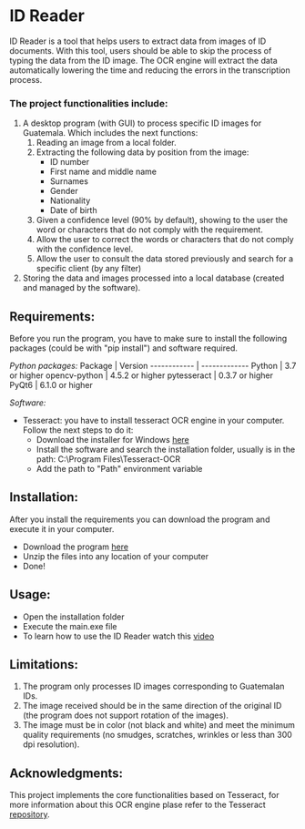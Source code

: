 # ID Reader

ID Reader is a tool that helps users to extract data from images of ID documents. With this tool, users should be able to skip the process of typing the data from the ID image. The OCR engine will extract the data automatically lowering the time and reducing the errors in the transcription process.

### The project functionalities include:
1. A desktop program (with GUI) to process specific ID images for Guatemala. Which includes the next functions:
    1. Reading an image from a local folder.
    1. Extracting the following data by position from the image:
        * ID number
        * First name and middle name
        * Surnames
        * Gender
        * Nationality
        * Date of birth
    1. Given a confidence level (90% by default), showing to the user the word or characters that do not comply with the requirement.
    1. Allow the user to correct the words or characters that do not comply with the confidence level.
    1. Allow the user to consult the data stored previously and search for a specific client (by any filter)
1. Storing the data and images processed into a local database (created and managed by the software).

## Requirements:
Before you run the program, you have to make sure to install the following packages (could be with "pip install") and software required.

_Python packages:_
Package | Version
------------ | -------------
Python |  3.7 or higher
opencv-python | 4.5.2 or higher
pytesseract | 0.3.7 or higher
PyQt6 | 6.1.0 or higher

_Software:_

* Tesseract: you have to install tesseract OCR engine in your computer. Follow the next steps to do it:
    * Download the installer for Windows [here](https://github.com/UB-Mannheim/tesseract/wiki)
    * Install the software and search the installation folder, usually is in the path: C:\Program Files\Tesseract-OCR
    * Add the path to "Path" environment variable

## Installation:
After you install the requirements you can download the program and execute it in your computer.
* Download the program [here](https://www.dropbox.com/s/u07gk3slkad9383/ID%20Reader.zip?dl=0)
* Unzip the files into any location of your computer
* Done!

## Usage:
* Open the installation folder
* Execute the main.exe file
* To learn how to use the ID Reader watch this [video](https://www.youtube.com/watch?v=hlyLoopjNIo)

## Limitations:
1. The program only processes ID images corresponding to Guatemalan IDs.
1. The image received should be in the same direction of the original ID (the program does not support rotation of the images).
1. The image must be in color (not black and white) and meet the minimum quality requirements (no smudges, scratches, wrinkles or less than 300 dpi resolution).

## Acknowledgments:
This project implements the core functionalities based on Tesseract, for more information about this OCR engine plase refer to the Tesseract [repository](https://github.com/tesseract-ocr/tesseract).
